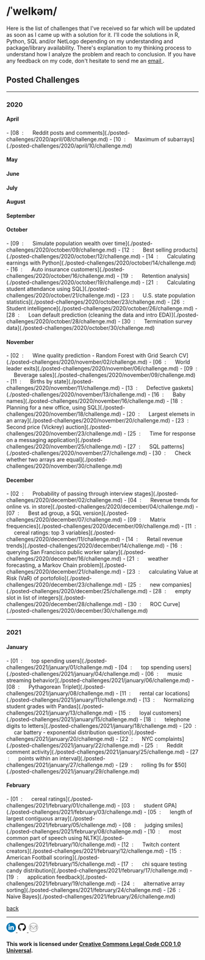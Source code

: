 <h1> /ˈwelkəm/ </h1>

Here is the list of challenges that I've received so far which will be updated as soon as I came up with a solution for it. I'll code the solutions in R, Python, SQL and/or NetLogo depending on my understanding and package/library availability. There's explanation to my thinking process to understand how I analyze the problem and reach to conclusion. If you have any feedback on my code, don't hesitate to send me an <a href = "mailto:project-dmaestro@gmail.com?subject=hello%20from%20exhibition-dmaestro"> email </a>.

<h2> Posted Challenges </h2>

<hr>

<h3> 2020 </h3>

<h4> April </h4>
- [08 &nbsp;: &nbsp;&nbsp;&nbsp;&nbsp; Reddit posts and comments](./posted-challenges/2020/april/08/challenge.md)
- [10 &nbsp;: &nbsp;&nbsp;&nbsp;&nbsp; Maximum of subarrays](./posted-challenges/2020/april/10/challenge.md)

<h4> May </h4>
<h4> June </h4>
<h4> July </h4>
<h4> August </h4>
<h4> September </h4>

<h4> October </h4>
- [09 &nbsp;: &nbsp;&nbsp;&nbsp;&nbsp; Simulate population wealth over time](./posted-challenges/2020/october/09/challenge.md)
- [12 &nbsp;: &nbsp;&nbsp;&nbsp;&nbsp; Best selling products](./posted-challenges/2020/october/12/challenge.md)
- [14 &nbsp;: &nbsp;&nbsp;&nbsp;&nbsp; Calculating earnings with Python](./posted-challenges/2020/october/14/challenge.md)
- [16 &nbsp;: &nbsp;&nbsp;&nbsp;&nbsp; Auto insurance customers](./posted-challenges/2020/october/16/challenge.md)
- [19 &nbsp;: &nbsp;&nbsp;&nbsp;&nbsp; Retention analysis](./posted-challenges/2020/october/19/challenge.md)
- [21 &nbsp;: &nbsp;&nbsp;&nbsp;&nbsp; Calculating student attendance using SQL](./posted-challenges/2020/october/21/challenge.md)
- [23 &nbsp;: &nbsp;&nbsp;&nbsp;&nbsp; U.S. state population statistics](./posted-challenges/2020/october/23/challenge.md)
- [26 &nbsp;: &nbsp;&nbsp;&nbsp;&nbsp; Student intelligence](./posted-challenges/2020/october/26/challenge.md)
- [28 &nbsp;: &nbsp;&nbsp;&nbsp;&nbsp; Loan default prediction (cleaning the data and intro EDA)](./posted-challenges/2020/october/28/challenge.md)
- [30 &nbsp;: &nbsp;&nbsp;&nbsp;&nbsp; Termination survey data](./posted-challenges/2020/october/30/challenge.md)

<h4> November </h4>
- [02 &nbsp;: &nbsp;&nbsp;&nbsp;&nbsp; Wine quality prediction - Random Forest with Grid Search CV](./posted-challenges/2020/november/02/challenge.md)
- [06 &nbsp;: &nbsp;&nbsp;&nbsp;&nbsp; World leader exits](./posted-challenges/2020/november/06/challenge.md)
- [09 &nbsp;: &nbsp;&nbsp;&nbsp;&nbsp; Beverage sales](./posted-challenges/2020/november/09/challenge.md)
- [11 &nbsp;: &nbsp;&nbsp;&nbsp;&nbsp; Births by state](./posted-challenges/2020/november/11/challenge.md)
- [13 &nbsp;: &nbsp;&nbsp;&nbsp;&nbsp; Defective gaskets](./posted-challenges/2020/november/13/challenge.md)
- [16 &nbsp;: &nbsp;&nbsp;&nbsp;&nbsp; Baby names](./posted-challenges/2020/november/16/challenge.md)
- [18 &nbsp;: &nbsp;&nbsp;&nbsp;&nbsp; Planning for a new office, using SQL](./posted-challenges/2020/november/18/challenge.md)
- [20 &nbsp;: &nbsp;&nbsp;&nbsp;&nbsp; Largest elemets in an array](./posted-challenges/2020/november/20/challenge.md)
- [23 &nbsp;: &nbsp;&nbsp;&nbsp;&nbsp; Second price (Vickrey) auction](./posted-challenges/2020/november/23/challenge.md)
- [25 &nbsp;: &nbsp;&nbsp;&nbsp;&nbsp; Time for response on a messaging application](./posted-challenges/2020/november/25/challenge.md)
- [27 &nbsp;: &nbsp;&nbsp;&nbsp;&nbsp; SQL patterns](./posted-challenges/2020/november/27/challenge.md)
- [30 &nbsp;: &nbsp;&nbsp;&nbsp;&nbsp; Check whether two arrays are equal](./posted-challenges/2020/november/30/challenge.md)

<h4> December </h4>
- [02 &nbsp;: &nbsp;&nbsp;&nbsp;&nbsp; Probability of passing through interview stages](./posted-challenges/2020/december/02/challenge.md)
- [04 &nbsp;: &nbsp;&nbsp;&nbsp;&nbsp; Revenue trends for online vs. in store](./posted-challenges/2020/december/04/challenge.md)
- [07 &nbsp;: &nbsp;&nbsp;&nbsp;&nbsp; Best ad group, a SQL version](./posted-challenges/2020/december/07/challenge.md)
- [09 &nbsp;: &nbsp;&nbsp;&nbsp;&nbsp; Matrix frequencies](./posted-challenges/2020/december/09/challenge.md)
- [11 &nbsp;: &nbsp;&nbsp;&nbsp;&nbsp; cereal ratings: top 3 variables](./posted-challenges/2020/december/11/challenge.md)
- [14 &nbsp;: &nbsp;&nbsp;&nbsp;&nbsp; Retail revenue trends](./posted-challenges/2020/december/14/challenge.md)
- [16 &nbsp;: &nbsp;&nbsp;&nbsp;&nbsp; querying San Francisco public worker salary](./posted-challenges/2020/december/16/challenge.md)
- [21 &nbsp;: &nbsp;&nbsp;&nbsp;&nbsp; weather forecasting, a Markov Chain problem](./posted-challenges/2020/december/21/challenge.md)
- [23 &nbsp;: &nbsp;&nbsp;&nbsp;&nbsp; calculating Value at Risk (VaR) of portofolio](./posted-challenges/2020/december/23/challenge.md)
- [25 &nbsp;: &nbsp;&nbsp;&nbsp;&nbsp; new companies](./posted-challenges/2020/december/25/challenge.md)
- [28 &nbsp;: &nbsp;&nbsp;&nbsp;&nbsp; empty slot in list of integers](./posted-challenges/2020/december/28/challenge.md)
- [30 &nbsp;: &nbsp;&nbsp;&nbsp;&nbsp; ROC Curve](./posted-challenges/2020/december/30/challenge.md)

<hr>

<h3> 2021 </h3>
<h4> January </h4>
- [01 &nbsp;: &nbsp;&nbsp;&nbsp;&nbsp; top spending users](./posted-challenges/2021/january/01/challenge.md)
- [04 &nbsp;: &nbsp;&nbsp;&nbsp;&nbsp; top spending users](./posted-challenges/2021/january/04/challenge.md)
- [06 &nbsp;: &nbsp;&nbsp;&nbsp;&nbsp; music streaming behavior](./posted-challenges/2021/january/06/challenge.md)
- [08 &nbsp;: &nbsp;&nbsp;&nbsp;&nbsp; Pythagorean Triplet](./posted-challenges/2021/january/08/challenge.md)
- [11 &nbsp;: &nbsp;&nbsp;&nbsp;&nbsp; rental car locations](./posted-challenges/2021/january/11/challenge.md)
- [13 &nbsp;: &nbsp;&nbsp;&nbsp;&nbsp; Normalizing student grades with Pandas](./posted-challenges/2021/january/13/challenge.md)
- [15 &nbsp;: &nbsp;&nbsp;&nbsp;&nbsp; loyal customers](./posted-challenges/2021/january/15/challenge.md)
- [18 &nbsp;: &nbsp;&nbsp;&nbsp;&nbsp; telephone digits to letters](./posted-challenges/2021/january/18/challenge.md)
- [20 &nbsp;: &nbsp;&nbsp;&nbsp;&nbsp; car battery - exponential distribution question](./posted-challenges/2021/january/20/challenge.md)
- [22 &nbsp;: &nbsp;&nbsp;&nbsp;&nbsp; NYC complaints](./posted-challenges/2021/january/22/challenge.md)
- [25 &nbsp;: &nbsp;&nbsp;&nbsp;&nbsp; Reddit comment activity](./posted-challenges/2021/january/25/challenge.md)
- [27 &nbsp;: &nbsp;&nbsp;&nbsp;&nbsp; points within an interval](./posted-challenges/2021/january/27/challenge.md)
- [29 &nbsp;: &nbsp;&nbsp;&nbsp;&nbsp; rolling 9s for $50](./posted-challenges/2021/january/29/challenge.md)

<h4> February </h4>
- [01 &nbsp;: &nbsp;&nbsp;&nbsp;&nbsp; cereal ratings](./posted-challenges/2021/february/01/challenge.md)
- [03 &nbsp;: &nbsp;&nbsp;&nbsp;&nbsp; student GPA](./posted-challenges/2021/february/03/challenge.md)
- [05 &nbsp;: &nbsp;&nbsp;&nbsp;&nbsp; length of largest contiguous array](./posted-challenges/2021/february/05/challenge.md)
- [08 &nbsp;: &nbsp;&nbsp;&nbsp;&nbsp; judging smiles](./posted-challenges/2021/february/08/challenge.md)
- [10 &nbsp;: &nbsp;&nbsp;&nbsp;&nbsp; most common part of speech using NLTK](./posted-challenges/2021/february/10/challenge.md)
- [12 &nbsp;: &nbsp;&nbsp;&nbsp;&nbsp; Twitch content creators](./posted-challenges/2021/february/12/challenge.md)
- [15 &nbsp;: &nbsp;&nbsp;&nbsp;&nbsp; American Football scoring](./posted-challenges/2021/february/15/challenge.md)
- [17 &nbsp;: &nbsp;&nbsp;&nbsp;&nbsp; chi square testing candy distribution](./posted-challenges/2021/february/17/challenge.md)
- [19 &nbsp;: &nbsp;&nbsp;&nbsp;&nbsp; application feedback](./posted-challenges/2021/february/19/challenge.md)
- [24 &nbsp;: &nbsp;&nbsp;&nbsp;&nbsp; alternative array sorting](./posted-challenges/2021/february/24/challenge.md)
- [26 &nbsp;: &nbsp;&nbsp;&nbsp;&nbsp; Naive Bayes](./posted-challenges/2021/february/26/challenge.md)

[back](https://project-dmaestro.github.io/exhibition-dmaestro/)

<hr>

<p align = "left">
  <a href = "https://www.linkedin.com/in/fwijaya/" target = "_blank"> <img src = "images/linkedin-logo.png" width = "25" height = "25"> </a>
  <a href = "https://github.com/project-dmaestro" target = "_blank"> <img src = "images/github-logo.png" width = "25" height = "25"> </a>
  <a href = "mailto:project-dmaestro@gmail.com?subject=hello%20from%20exhibition-dmaestro">
    <img src = "images/gmail-logo.png" width = "25" height = "25">
  </a>
</p>

#### This work is licensed under [Creative Commons Legal Code CC0 1.0 Universal](LICENSE.md).
